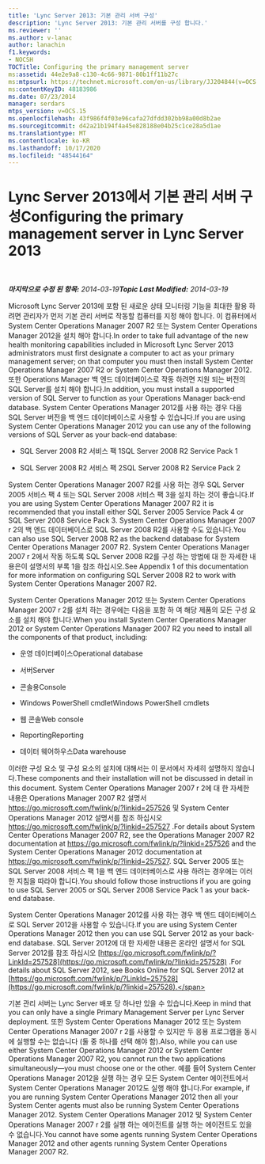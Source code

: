 ```yaml
---
title: 'Lync Server 2013: 기본 관리 서버 구성'
description: 'Lync Server 2013: 기본 관리 서버를 구성 합니다.'
ms.reviewer: ''
ms.author: v-lanac
author: lanachin
f1.keywords:
- NOCSH
TOCTitle: Configuring the primary management server
ms:assetid: 44e2e9a8-c130-4c66-9871-80b1ff11b27c
ms:mtpsurl: https://technet.microsoft.com/en-us/library/JJ204844(v=OCS.15)
ms:contentKeyID: 48183986
ms.date: 07/23/2014
manager: serdars
mtps_version: v=OCS.15
ms.openlocfilehash: 43f986f4f03e96cafa27dfdd302bb98a00d8b2ae
ms.sourcegitcommit: d42a21b194f4a45e828188e04b25c1ce28a5d1ae
ms.translationtype: MT
ms.contentlocale: ko-KR
ms.lasthandoff: 10/17/2020
ms.locfileid: "48544164"
---
```

# <a name="configuring-the-primary-management-server-in-lync-server-2013"></a><span data-ttu-id="e6d05-103">Lync Server 2013에서 기본 관리 서버 구성</span><span class="sxs-lookup"><span data-stu-id="e6d05-103">Configuring the primary management server in Lync Server 2013</span></span>

<div data-xmlns="http://www.w3.org/1999/xhtml">

<div class="topic" data-xmlns="http://www.w3.org/1999/xhtml" data-msxsl="urn:schemas-microsoft-com:xslt" data-cs="https://msdn.microsoft.com/">

<div data-asp="https://msdn2.microsoft.com/asp">



</div>

<div id="mainSection">

<div id="mainBody">

<span> </span>

<span data-ttu-id="e6d05-104">_**마지막으로 수정 된 항목:** 2014-03-19_</span><span class="sxs-lookup"><span data-stu-id="e6d05-104">_**Topic Last Modified:** 2014-03-19_</span></span>

<span data-ttu-id="e6d05-105">Microsoft Lync Server 2013에 포함 된 새로운 상태 모니터링 기능을 최대한 활용 하려면 관리자가 먼저 기본 관리 서버로 작동할 컴퓨터를 지정 해야 합니다. 이 컴퓨터에서 System Center Operations Manager 2007 R2 또는 System Center Operations Manager 2012을 설치 해야 합니다.</span><span class="sxs-lookup"><span data-stu-id="e6d05-105">In order to take full advantage of the new health monitoring capabilities included in Microsoft Lync Server 2013 administrators must first designate a computer to act as your primary management server; on that computer you must then install System Center Operations Manager 2007 R2 or System Center Operations Manager 2012.</span></span> <span data-ttu-id="e6d05-106">또한 Operations Manager 백 엔드 데이터베이스로 작동 하려면 지원 되는 버전의 SQL Server를 설치 해야 합니다.</span><span class="sxs-lookup"><span data-stu-id="e6d05-106">In addition, you must install a supported version of SQL Server to function as your Operations Manager back-end database.</span></span> <span data-ttu-id="e6d05-107">System Center Operations Manager 2012를 사용 하는 경우 다음 SQL Server 버전을 백 엔드 데이터베이스로 사용할 수 있습니다.</span><span class="sxs-lookup"><span data-stu-id="e6d05-107">If you are using System Center Operations Manager 2012 you can use any of the following versions of SQL Server as your back-end database:</span></span>

  - <span data-ttu-id="e6d05-108">SQL Server 2008 R2 서비스 팩 1</span><span class="sxs-lookup"><span data-stu-id="e6d05-108">SQL Server 2008 R2 Service Pack 1</span></span>

  - <span data-ttu-id="e6d05-109">SQL Server 2008 R2 서비스 팩 2</span><span class="sxs-lookup"><span data-stu-id="e6d05-109">SQL Server 2008 R2 Service Pack 2</span></span>

<span data-ttu-id="e6d05-110">System Center Operations Manager 2007 R2를 사용 하는 경우 SQL Server 2005 서비스 팩 4 또는 SQL Server 2008 서비스 팩 3을 설치 하는 것이 좋습니다.</span><span class="sxs-lookup"><span data-stu-id="e6d05-110">If you are using System Center Operations Manager 2007 R2 it is recommended that you install either SQL Server 2005 Service Pack 4 or SQL Server 2008 Service Pack 3.</span></span> <span data-ttu-id="e6d05-111">System Center Operations Manager 2007 r 2의 백 엔드 데이터베이스로 SQL Server 2008 R2를 사용할 수도 있습니다.</span><span class="sxs-lookup"><span data-stu-id="e6d05-111">You can also use SQL Server 2008 R2 as the backend database for System Center Operations Manager 2007 R2.</span></span> <span data-ttu-id="e6d05-112">System Center Operations Manager 2007 r 2에서 작동 하도록 SQL Server 2008 R2를 구성 하는 방법에 대 한 자세한 내용은이 설명서의 부록 1을 참조 하십시오.</span><span class="sxs-lookup"><span data-stu-id="e6d05-112">See Appendix 1 of this documentation for more information on configuring SQL Server 2008 R2 to work with System Center Operations Manager 2007 R2.</span></span>

<span data-ttu-id="e6d05-113">System Center Operations Manager 2012 또는 System Center Operations Manager 2007 r 2를 설치 하는 경우에는 다음을 포함 하 여 해당 제품의 모든 구성 요소를 설치 해야 합니다.</span><span class="sxs-lookup"><span data-stu-id="e6d05-113">When you install System Center Operations Manager 2012 or System Center Operations Manager 2007 R2 you need to install all the components of that product, including:</span></span>

  - <span data-ttu-id="e6d05-114">운영 데이터베이스</span><span class="sxs-lookup"><span data-stu-id="e6d05-114">Operational database</span></span>

  - <span data-ttu-id="e6d05-115">서버</span><span class="sxs-lookup"><span data-stu-id="e6d05-115">Server</span></span>

  - <span data-ttu-id="e6d05-116">콘솔용</span><span class="sxs-lookup"><span data-stu-id="e6d05-116">Console</span></span>

  - <span data-ttu-id="e6d05-117">Windows PowerShell cmdlet</span><span class="sxs-lookup"><span data-stu-id="e6d05-117">Windows PowerShell cmdlets</span></span>

  - <span data-ttu-id="e6d05-118">웹 콘솔</span><span class="sxs-lookup"><span data-stu-id="e6d05-118">Web console</span></span>

  - <span data-ttu-id="e6d05-119">Reporting</span><span class="sxs-lookup"><span data-stu-id="e6d05-119">Reporting</span></span>

  - <span data-ttu-id="e6d05-120">데이터 웨어하우스</span><span class="sxs-lookup"><span data-stu-id="e6d05-120">Data warehouse</span></span>

<span data-ttu-id="e6d05-121">이러한 구성 요소 및 구성 요소의 설치에 대해서는 이 문서에서 자세히 설명하지 않습니다.</span><span class="sxs-lookup"><span data-stu-id="e6d05-121">These components and their installation will not be discussed in detail in this document.</span></span> <span data-ttu-id="e6d05-122">System Center Operations Manager 2007 r 2에 대 한 자세한 내용은 Operations Manager 2007 R2 설명서 <https://go.microsoft.com/fwlink/p/?linkid=257526> 및 System Center Operations Manager 2012 설명서를 참조 하십시오 <https://go.microsoft.com/fwlink/p/?linkid=257527> .</span><span class="sxs-lookup"><span data-stu-id="e6d05-122">For details about System Center Operations Manager 2007 R2, see the Operations Manager 2007 R2 documentation at <https://go.microsoft.com/fwlink/p/?linkid=257526> and the System Center Operations Manager 2012 documentation at <https://go.microsoft.com/fwlink/p/?linkid=257527>.</span></span> <span data-ttu-id="e6d05-123">SQL Server 2005 또는 SQL Server 2008 서비스 팩 1을 백 엔드 데이터베이스로 사용 하려는 경우에는 이러한 지침을 따라야 합니다.</span><span class="sxs-lookup"><span data-stu-id="e6d05-123">You should follow those instructions if you are going to use SQL Server 2005 or SQL Server 2008 Service Pack 1 as your back-end database.</span></span>

<span data-ttu-id="e6d05-124">System Center Operations Manager 2012를 사용 하는 경우 백 엔드 데이터베이스로 SQL Server 2012을 사용할 수 있습니다.</span><span class="sxs-lookup"><span data-stu-id="e6d05-124">If you are using System Center Operations Manager 2012 then you can use SQL Server 2012 as your back-end database.</span></span> <span data-ttu-id="e6d05-125">SQL Server 2012에 대 한 자세한 내용은 온라인 설명서 for SQL Server 2012를 참조 하십시오 [https://go.microsoft.com/fwlink/p/?LinkId=257528](https://go.microsoft.com/fwlink/p/?linkid=257528) .</span><span class="sxs-lookup"><span data-stu-id="e6d05-125">For details about SQL Server 2012, see Books Online for SQL Server 2012 at [https://go.microsoft.com/fwlink/p/?LinkId=257528](https://go.microsoft.com/fwlink/p/?linkid=257528).</span></span>

<span data-ttu-id="e6d05-126">기본 관리 서버는 Lync Server 배포 당 하나만 있을 수 있습니다.</span><span class="sxs-lookup"><span data-stu-id="e6d05-126">Keep in mind that you can only have a single Primary Management Server per Lync Server deployment.</span></span> <span data-ttu-id="e6d05-127">또한 System Center Operations Manager 2012 또는 System Center Operations Manager 2007 r 2를 사용할 수 있지만 두 응용 프로그램을 동시에 실행할 수는 없습니다 (둘 중 하나를 선택 해야 함).</span><span class="sxs-lookup"><span data-stu-id="e6d05-127">Also, while you can use either System Center Operations Manager 2012 or System Center Operations Manager 2007 R2, you cannot run the two applications simultaneously—you must choose one or the other.</span></span> <span data-ttu-id="e6d05-128">예를 들어 System Center Operations Manager 2012을 실행 하는 경우 모든 System Center 에이전트에서 System Center Operations Manager 2012도 실행 해야 합니다.</span><span class="sxs-lookup"><span data-stu-id="e6d05-128">For example, if you are running System Center Operations Manager 2012 then all your System Center agents must also be running System Center Operations Manager 2012.</span></span> <span data-ttu-id="e6d05-129">System Center Operations Manager 2012 및 System Center Operations Manager 2007 r 2를 실행 하는 에이전트를 실행 하는 에이전트도 있을 수 없습니다.</span><span class="sxs-lookup"><span data-stu-id="e6d05-129">You cannot have some agents running System Center Operations Manager 2012 and other agents running System Center Operations Manager 2007 R2.</span></span>

</div>

<span> </span>

</div>

</div>

</div>

